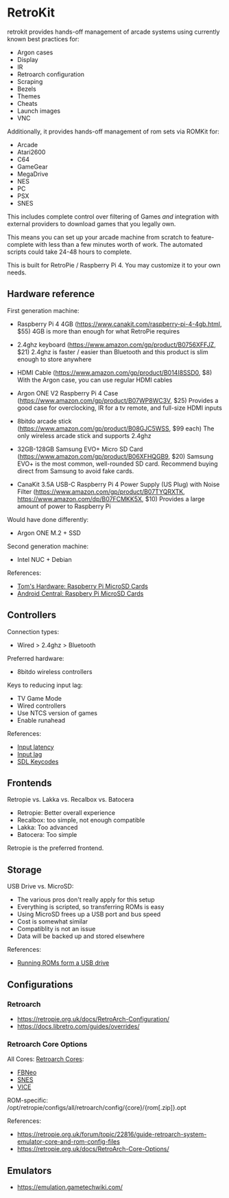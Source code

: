 # RetroKit

retrokit provides hands-off management of arcade systems using currently known best
practices for:

* Argon cases
* Display
* IR
* Retroarch configuration
* Scraping
* Bezels
* Themes
* Cheats
* Launch images
* VNC

Additionally, it provides hands-off management of rom sets via ROMKit for:

* Arcade
* Atari2600
* C64
* GameGear
* MegaDrive
* NES
* PC
* PSX
* SNES

This includes complete control over filtering of Games *and* integration
with external providers to download games that you legally own.

This means you can set up your arcade machine from scratch to feature-complete
with less than a few minutes worth of work.  The automated scripts could take
24-48 hours to complete.

This is built for RetroPie / Raspberry Pi 4.  You may customize it to your
own needs.

## Hardware reference

First generation machine:

* Raspberry Pi 4 4GB (https://www.canakit.com/raspberry-pi-4-4gb.html, $55)
  4GB is more than enough for what RetroPie requires

* 2.4ghz keyboard (https://www.amazon.com/gp/product/B0756XFFJZ, $21)
  2.4ghz is faster / easier than Bluetooth and this product is slim enough
  to store anywhere

* HDMI Cable (https://www.amazon.com/gp/product/B014I8SSD0, $8)
  With the Argon case, you can use regular HDMI cables

* Argon ONE V2 Raspberry Pi 4 Case (https://www.amazon.com/gp/product/B07WP8WC3V, $25)
  Provides a good case for overclocking, IR for a tv remote, and full-size
  HDMI inputs

* 8bitdo arcade stick (https://www.amazon.com/gp/product/B08GJC5WSS, $99 each)
  The only wireless arcade stick and supports 2.4ghz

* 32GB-128GB Samsung EVO+ Micro SD Card (https://www.amazon.com/gp/product/B06XFHQGB9, $20)
  Samsung EVO+ is the most common, well-rounded SD card.  Recommend buying
  direct from Samsung to avoid fake cards.

* CanaKit 3.5A USB-C Raspberry Pi 4 Power Supply (US Plug) with Noise Filter (https://www.amazon.com/gp/product/B07TYQRXTK, https://www.amazon.com/dp/B07FCMKK5X, $10)
  Provides a large amount of power to Raspberry Pi

Would have done differently:

* Argon ONE M.2 + SSD

Second generation machine:

* Intel NUC + Debian

References:

* [Tom's Hardware: Raspberry Pi MicroSD Cards](https://www.tomshardware.com/best-picks/raspberry-pi-microsd-cards)
* [Android Central: Raspbery Pi MicroSD Cards](https://www.androidcentral.com/best-sd-cards-raspberry-pi-4)

## Controllers

Connection types:

* Wired > 2.4ghz > Bluetooth

Preferred hardware:

* 8bitdo wireless controllers

Keys to reducing input lag:

* TV Game Mode
* Wired controllers
* Use NTCS version of games
* Enable runahead

References:

* [Input latency](https://docs.google.com/spreadsheets/d/1KlRObr3Be4zLch7Zyqg6qCJzGuhyGmXaOIUrpfncXIM/edit)
* [Input lag](https://retropie.org.uk/docs/Input-Lag/)
* [SDL Keycodes](https://wiki.libsdl.org/SDLKeycodeLookup)

## Frontends

Retropie vs. Lakka vs. Recalbox vs. Batocera

* Retropie: Better overall experience
* Recalbox: too simple, not enough compatible
* Lakka: Too advanced
* Batocera: Too simple

Retropie is the preferred frontend.

## Storage

USB Drive vs. MicroSD:

* The various pros don't really apply for this setup
* Everything is scripted, so transferring ROMs is easy
* Using MicroSD frees up a USB port and bus speed
* Cost is somewhat similar
* Compatiblity is not an issue
* Data will be backed up and stored elsewhere 

References:

* [Running ROMs form a USB drive](https://retropie.org.uk/docs/Running-ROMs-from-a-USB-drive/)

## Configurations

### Retroarch

* https://retropie.org.uk/docs/RetroArch-Configuration/
* https://docs.libretro.com/guides/overrides/

### Retroarch Core Options

All Cores: [Retroarch Cores](/opt/retropie/configs/all/retroarch-core-options.cfg):

* [FBNeo](https://github.com/libretro/docs/blob/master/docs/library/fbneo.md)
* [SNES](https://github.com/libretro/docs/blob/master/docs/library/snes9x_2010.md)
* [VICE](https://docs.libretro.com/library/vice/#core-options)

ROM-specific: /opt/retropie/configs/all/retroarch/config/{core}/{rom[.zip]}.opt

References:

* https://retropie.org.uk/forum/topic/22816/guide-retroarch-system-emulator-core-and-rom-config-files
* https://retropie.org.uk/docs/RetroArch-Core-Options/

## Emulators

* https://emulation.gametechwiki.com/
